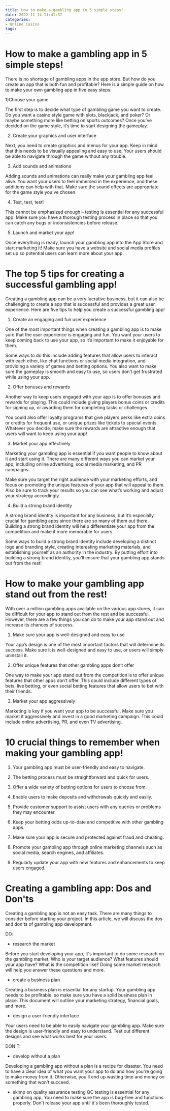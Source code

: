 ```yaml
---
title: How to make a gambling app in 5 simple steps!
date: 2022-11-14 11:41:37
categories:
- Online Casino
tags:
---
```



#  How to make a gambling app in 5 simple steps!

There is no shortage of gambling apps in the app store. But how do you create an app that is both fun and profitable? Here is a simple guide on how to make your own gambling app in five easy steps:

1)Choose your game

The first step is to decide what type of gambling game you want to create. Do you want a casino style game with slots, blackjack, and poker? Or maybe something more like betting on sports outcomes? Once you’ve decided on the game style, it’s time to start designing the gameplay.

2) Create your graphics and user interface

Next, you need to create graphics and menus for your app. Keep in mind that this needs to be visually appealing and easy to use. Your users should be able to navigate through the game without any trouble.

3) Add sounds and animations

Adding sounds and animations can really make your gambling app feel alive. You want your users to feel immersed in the experience, and these additions can help with that. Make sure the sound effects are appropriate for the game style you’ve chosen.

4) Test, test, test!

This cannot be emphasized enough – testing is essential for any successful app. Make sure you have a thorough testing process in place so that you can catch any bugs or inconsistencies before release.

5) Launch and market your app!

Once everything is ready, launch your gambling app into the App Store and start marketing it! Make sure you have a website and social media profiles set up so potential users can learn more about your app.

#  The top 5 tips for creating a successful gambling app!

Creating a gambling app can be a very lucrative business, but it can also be challenging to create a app that is successful and provides a great user experience. Here are five tips to help you create a successful gambling app!

1. Create an engaging and fun user experience

One of the most important things when creating a gambling app is to make sure that the user experience is engaging and fun. You want your users to keep coming back to use your app, so it’s important to make it enjoyable for them.

Some ways to do this include adding features that allow users to interact with each other, like chat functions or social media integration, and providing a variety of games and betting options. You also want to make sure the gameplay is smooth and easy to use, so users don’t get frustrated while using your app.

2. Offer bonuses and rewards

Another way to keep users engaged with your app is to offer bonuses and rewards for playing. This could include giving players bonus coins or credits for signing up, or awarding them for completing tasks or challenges.

You could also offer loyalty programs that give players perks like extra coins or credits for frequent use, or unique prizes like tickets to special events. Whatever you decide, make sure the rewards are attractive enough that users will want to keep using your app!

3. Market your app effectively

Marketing your gambling app is essential if you want people to know about it and start using it. There are many different ways you can market your app, including online advertising, social media marketing, and PR campaigns.

Make sure you target the right audience with your marketing efforts, and focus on promoting the unique features of your app that will appeal to them. Also be sure to track your results so you can see what’s working and adjust your strategy accordingly.

4. Build a strong brand identity

A strong brand identity is important for any business, but it’s especially crucial for gambling apps since there are so many of them out there. Building a strong brand identity will help differentiate your app from the competition and make it more memorable for users.

Some ways to build a strong brand identity include developing a distinct logo and branding style, creating interesting marketing materials, and establishing yourself as an authority in the industry. By putting effort into building a strong brand identity, you’ll ensure that your gambling app stands out from the rest!

#  How to make your gambling app stand out from the rest!

With over a million gambling apps available on the various app stores, it can be difficult for your app to stand out from the rest and be successful. However, there are a few things you can do to make your app stand out and increase its chances of success.

1. Make sure your app is well-designed and easy to use

Your app’s design is one of the most important factors that will determine its success. Make sure it is well-designed and easy to use, or users will simply uninstall it.

2. Offer unique features that other gambling apps don’t offer

One way to make your app stand out from the competition is to offer unique features that other apps don’t offer. This could include different types of bets, live betting, or even social betting features that allow users to bet with their friends.

3. Market your app aggressively

Marketing is key if you want your app to be successful. Make sure you market it aggressively and invest in a good marketing campaign. This could include online advertising, PR, and even TV advertising.

#  10 crucial things to remember when making your gambling app!

1. Your gambling app must be user-friendly and easy to navigate.

2. The betting process must be straightforward and quick for users.

3. Offer a wide variety of betting options for users to choose from.

4. Enable users to make deposits and withdrawals quickly and easily.

5. Provide customer support to assist users with any queries or problems they may encounter.

6. Keep your betting odds up-to-date and competitive with other gambling apps.

7. Make sure your app is secure and protected against fraud and cheating.

8. Promote your gambling app through online marketing channels such as social media, search engines, and affiliates.

9. Regularly update your app with new features and enhancements to keep users engaged.

# Creating a gambling app: Dos and Don'ts

Creating a gambling app is not an easy task. There are many things to consider before starting your project. In this article, we will discuss the dos and don'ts of gambling app development.

DO:

- research the market

Before you start developing your app, it's important to do some research on the gambling market. Who is your target audience? What features should your app have? What is the competition like? Doing some market research will help you answer these questions and more.

- create a business plan

Creating a business plan is essential for any startup. Your gambling app needs to be profitable, so make sure you have a solid business plan in place. This document will outline your marketing strategy, financial goals, and more.

- design a user-friendly interface

Your users need to be able to easily navigate your gambling app. Make sure the design is user-friendly and easy to understand. Test out different designs and see what works best for your users.

DON'T:

- develop without a plan

Developing a gambling app without a plan is a recipe for disaster. You need to have a clear idea of what you want your app to do and how you're going to make money from it. Otherwise, you'll end up wasting time and money on something that won't succeed.


- skimp on quality assurance testing
 QC testing is essential for any gambling app. You need to make sure the app is bug-free and functions properly. Don't release your app until it's been thoroughly tested.